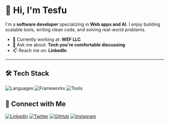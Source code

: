 # 👋 Hi, I'm Tesfu

I'm a **software developer** specializing in **Web apps and AI**. I enjoy building scalable tools, writing clean code, and solving real-world problems.

- 🔭 Currently working at: **WEF LLC**
- 💬 Ask me about: **Tech you're comfortable discussing**
- 📫 Reach me on: **LinkedIn**

---

## 🛠️ Tech Stack

![Languages](https://skillicons.dev/icons?i=js,python,java,c++)
![Frameworks](https://skillicons.dev/icons?i=react,nodejs,django)
![Tools](https://skillicons.dev/icons?i=git,github,linux,vscode)

<!---

## 📈 GitHub Stats

![Your GitHub stats](https://github-readme-stats.vercel.app/api?username=your-username&show_icons=true&theme=radical)
![Top Langs](https://github-readme-stats.vercel.app/api/top-langs/?username=your-username&layout=compact&theme=radical)

---

## 📂 Projects

Here are a few projects I'm proud of:

| Project | Description | Tech |
|--------|-------------|------|
| [**Project Name**](https://github.com/yourusername/project) | Short description. | React, Node.js |
| [**Another Project**](https://github.com/yourusername/project) | One-liner about what it does. | Python, FastAPI |
| [**Cool CLI Tool**](https://github.com/yourusername/project) | A command-line tool that... | Rust, Bash |

---

## 📝 Blog & Articles

- [How I Built a CLI Tool in Rust](https://dev.to/yourprofile)
- [Improving API Performance with FastAPI](https://yourblog.com)

--->

## 🔗 Connect with Me

[![LinkedIn](https://img.shields.io/badge/LinkedIn-%230077B5.svg?style=for-the-badge&logo=linkedin&logoColor=white)](https://linkedin.com/in/tesfu-alebe)
[![Twitter](https://img.shields.io/badge/Twitter-%231DA1F2.svg?style=for-the-badge&logo=twitter&logoColor=white)](https://twitter.com/Tesfu_Alebachew)
[![GitHub](https://img.shields.io/badge/GitHub-%23121011.svg?style=for-the-badge&logo=github&logoColor=white)](https://github.com/Tesfu-A)
[![Instagram](https://img.shields.io/badge/Instagram-%23E4405F.svg?style=for-the-badge&logo=instagram&logoColor=white)](https://instagram.com/tesfu_alebe)

